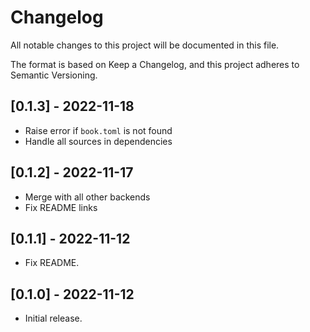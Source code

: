 # Changelog

All notable changes to this project will be documented in this file.

The format is based on Keep a Changelog, and this project adheres to Semantic Versioning.

## [0.1.3] - 2022-11-18

* Raise error if `book.toml` is not found
* Handle all sources in dependencies

## [0.1.2] - 2022-11-17

* Merge with all other backends
* Fix README links

## [0.1.1] - 2022-11-12

* Fix README.

## [0.1.0] - 2022-11-12

* Initial release.
